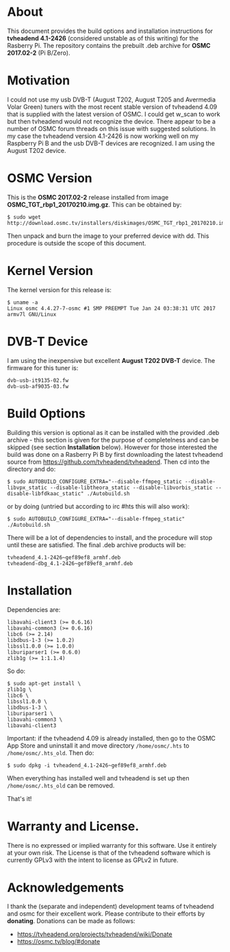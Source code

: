# About

This document provides the build options and installation instructions for **tvheadend 4.1-2426** (considered unstable as of this writing) for the Rasberry Pi.  The repository contains the prebuilt .deb archive for **OSMC 2017.02-2** (Pi B/Zero).

# Motivation

I could not use my usb DVB-T (August T202, August T205 and Avermedia Volar Green) tuners with the most recent stable version of tvheadend 4.09 that is supplied with the latest version of OSMC.  I could get w_scan to work but then tvheadend would not recognize the device.  There appear to be a number of OSMC forum threads on this issue with suggested solutions.  In my case the tvheadend version 4.1-2426 is now working well on my Raspberry Pi B and the usb DVB-T devices are recognized.  I am using the August T202 device.

# OSMC Version

This is the **OSMC 2017.02-2** release installed from image **OSMC_TGT_rbp1_20170210.img.gz**.  This can be obtained by:

    $ sudo wget http://download.osmc.tv/installers/diskimages/OSMC_TGT_rbp1_20170210.img.gz

Then unpack and burn the image to your preferred device with dd.  This procedure is outside the scope of this document.

# Kernel Version

The kernel version for this release is:

    $ uname -a
    Linux osmc 4.4.27-7-osmc #1 SMP PREEMPT Tue Jan 24 03:38:31 UTC 2017 armv7l GNU/Linux

# DVB-T Device

I am using the inexpensive but excellent **August T202 DVB-T** device.  The firmware for this tuner is:

    dvb-usb-it9135-02.fw
    dvb-usb-af9035-03.fw


# Build Options

Building this version is optional as it can be installed with the provided .deb archive - this section is given for the purpose of completelness and can be skipped (see section **Installation** below).  However for those interested the build was done on a Rasberry Pi B by first downloading the latest tvheadend source from https://github.com/tvheadend/tvheadend.  Then cd into the directory and do:  

    $ sudo AUTOBUILD_CONFIGURE_EXTRA="--disable-ffmpeg_static --disable-libvpx_static --disable-libtheora_static --disable-libvorbis_static --disable-libfdkaac_static" ./Autobuild.sh

or by doing (untried but according to irc #hts this will also work):

    $ sudo AUTOBUILD_CONFIGURE_EXTRA="--disable-ffmpeg_static" ./Autobuild.sh

There will be a lot of dependencies to install, and the procedure will stop until these are satisfied.  The final .deb archive products will be:

    tvheadend_4.1-2426~gef89ef8_armhf.deb
    tvheadend-dbg_4.1-2426~gef89ef8_armhf.deb

# Installation

Dependencies are:

    libavahi-client3 (>= 0.6.16)
    libavahi-common3 (>= 0.6.16)
    libc6 (>= 2.14)
    libdbus-1-3 (>= 1.0.2)
    libssl1.0.0 (>= 1.0.0)
    liburiparser1 (>= 0.6.0)
    zlib1g (>= 1:1.1.4)

So do:

    $ sudo apt-get install \
    zlib1g \
    libc6 \
    libssl1.0.0 \
    libdbus-1-3 \
    liburiparser1 \
    libavahi-common3 \
    libavahi-client3

Important:  if the tvheadend 4.09 is already installed, then go to the OSMC App Store and uninstall it and move directory `/home/osmc/.hts` to `/home/osmc/.hts_old`.  Then do:

    $ sudo dpkg -i tvheadend_4.1-2426~gef89ef8_armhf.deb

When everything has installed well and tvheadend is set up then `/home/osmc/.hts_old` can be removed.

That's it!

# Warranty and License.

There is no expressed or implied warranty for this software.  Use it entirely at your own risk.  The License is that of the tvheadend software which is currently GPLv3 with the intent to license as GPLv2 in future. 

# Acknowledgements

I thank the (separate and independent) development teams of tvheadend and osmc for their excellent work.  Please contribute to their efforts by **donating**.  Donations can be made as follows:

- https://tvheadend.org/projects/tvheadend/wiki/Donate
- https://osmc.tv/blog/#donate
